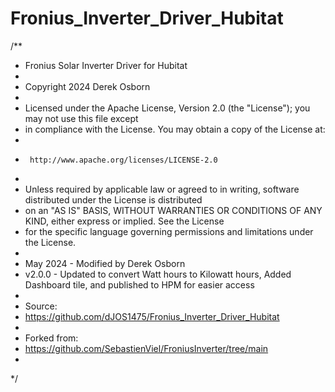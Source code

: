 # Fronius_Inverter_Driver_Hubitat

/**
 *  Fronius Solar Inverter Driver for Hubitat
 *
 *	Copyright 2024 Derek Osborn
 *
 *  Licensed under the Apache License, Version 2.0 (the "License"); you may not use this file except
 *  in compliance with the License. You may obtain a copy of the License at:
 *
 *      http://www.apache.org/licenses/LICENSE-2.0
 *
 *  Unless required by applicable law or agreed to in writing, software distributed under the License is distributed
 *  on an "AS IS" BASIS, WITHOUT WARRANTIES OR CONDITIONS OF ANY KIND, either express or implied. See the License
 *  for the specific language governing permissions and limitations under the License.
 *
 *  May 2024 - Modified by Derek Osborn 
 *	v2.0.0 - Updated to convert Watt hours to Kilowatt hours, Added Dashboard tile, and published to HPM for easier access
 *  
 *  Source:
 *  https://github.com/dJOS1475/Fronius_Inverter_Driver_Hubitat
 *
 *  Forked from:
 *  https://github.com/SebastienViel/FroniusInverter/tree/main
 *
 */
